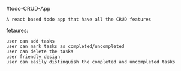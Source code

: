 #todo-CRUD-App

    A react based todo app that have all the CRUD features

fetaures:

    user can add tasks
    user can mark tasks as completed/uncompleted
    user can delete the tasks
    user friendly design
    user can easily distinguish the completed and uncompleted tasks 
